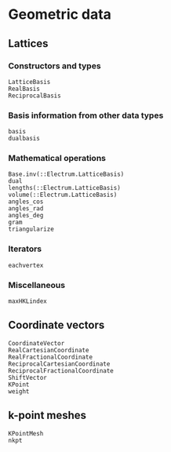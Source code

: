 # Geometric data

## Lattices

### Constructors and types
```@docs
LatticeBasis
RealBasis
ReciprocalBasis
```

### Basis information from other data types
```@docs
basis
dualbasis
```

### Mathematical operations
```@docs
Base.inv(::Electrum.LatticeBasis)
dual
lengths(::Electrum.LatticeBasis)
volume(::Electrum.LatticeBasis)
angles_cos
angles_rad
angles_deg
gram
triangularize
```

### Iterators
```@docs
eachvertex
```

### Miscellaneous
```@docs
maxHKLindex
```

## Coordinate vectors
```@docs
CoordinateVector
RealCartesianCoordinate
RealFractionalCoordinate
ReciprocalCartesianCoordinate
ReciprocalFractionalCoordinate
ShiftVector
KPoint
weight
```

## k-point meshes
```@docs
KPointMesh
nkpt
```

